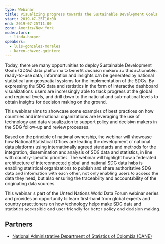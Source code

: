 ```yaml
---
type: Webinar
title: Visualizing progress towards the Sustainable Development Goals
start: 2019-07-25T10:00
end: 2019-07-25T11:00
zone: America/New_York
moderators:
  - linda-hooper
speakers:
  - luis-gonzalez-morales
  - karen-chavez-quintero
---
```


Today, there are many opportunities to deploy Sustainable Development Goals
(SDGs) data platforms to benefit decision makers so that actionable,
ready-to-use data, information and insights can be generated by national
statistical and geospatial systems for the implementation of the SDGs. By
expressing the SDG data and statistics in the form of interactive dashboard
visualizations, users are increasingly able to track progress at the global and
regional levels, and drill down to the national and sub-national levels to
obtain insights for decision making on the ground.

This webinar aims to showcase some examples of best practices on how countries
and international organizations are leveraging the use of technology and data
visualization to support policy and decision makers in the SDG follow-up and
review processes.

Based on the principle of national ownership, the webinar will showcase how
National Statistical Offices are leading the development of national data
platforms using internationally agreed standards and methods for the
integration, dissemination and analysis of SDG data and statistics, in line with
country-specific priorities. The webinar will highlight how a federated
architecture of interconnected global and national SDG data hubs is enabling
statistical organizations to publish and share authoritative SDG data and
information with each other, not only enabling users to access the data they
need, but also ensuring the traceability and accountability of the originating
data sources.

This webinar is part of the United Nations World Data Forum webinar series and
provides an opportunity to learn first-hand from global experts and country
practitioners on how technology helps make SDG data and statistics accessible
and user-friendly for better policy and decision making.

## Partners

- [National Administrative Department of Statistics of Colombia (DANE)](https://www.dane.gov.co/)
